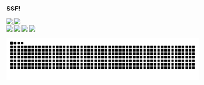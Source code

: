 ### SSF!
<div>
  <a href="https://github.com/gavuriiru">
  <img height="162em" src="https://github-readme-stats.vercel.app/api?username=gavuriiru&show_icons=true&theme=react&include_all_commits=true&count_private=true"/>
  <img height="162em" src="https://github-readme-stats.vercel.app/api/top-langs/?username=gavuriiru&layout=compact&langs_count=7&theme=react"/>
 </div> 
<div> 
  <a href="https://www.youtube.com/channel/UCqlqEC7q37_fY51iXKuJtaw" target="_blank"><img src="https://img.shields.io/badge/YouTube-FF0000?style=for-the-badge&logo=youtube&logoColor=white" target="_blank"></a>
 	<a href="https://www.twitch.tv/gavuriiru" target="_blank"><img src="https://img.shields.io/badge/Twitch-9146FF?style=for-the-badge&logo=twitch&logoColor=white" target="_blank"></a>
 <a href="https://discord.gg/zaZCRwB" target="_blank"><img src="https://img.shields.io/badge/Discord-7289DA?style=for-the-badge&logo=discord&logoColor=white" target="_blank"></a> 
  <a href = "mailto:gavuriiru@gmail.com"><img src="https://img.shields.io/badge/-Gmail-%23333?style=for-the-badge&logo=gmail&logoColor=white" target="_blank"></a>
  
  ![Snake animation](https://github.com/gavuriiru/gavuriiru/blob/output/github-contribution-grid-snake.svg)

  </div>
